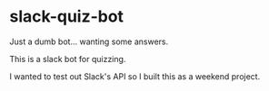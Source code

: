 # slack-quiz-bot
Just a dumb bot... wanting some answers.

This is a slack bot for quizzing.

I wanted to test out Slack's API so I built this as a weekend project.
